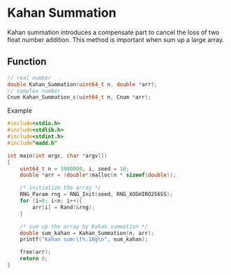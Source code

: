 Kahan Summation
===

Kahan summation introduces a compensate part to cancel the loss of two float number addition. This method is important when sum up a large array.

Function
---

```C
// real number
double Kahan_Summation(uint64_t n, double *arr);
// complex number
Cnum Kahan_Summation_c(uint64_t n, Cnum *arr);
```

Example

```C
#include<stdio.h>
#include<stdlib.h>
#include<stdint.h>
#include"madd.h"

int main(int argc, char *argv[])
{
    uint64_t n = 1000000, i, seed = 10;
    double *arr = (double*)malloc(n * sizeof(double));

    /* initialize the array */
    RNG_Param rng = RNG_Init(seed, RNG_XOSHIRO256SS);
    for (i=0; i<n; i++){
        arr[i] = Rand(&rng);
    }

    /* sum up the array by Kahan summation */
    double sum_kahan = Kahan_Summation(n, arr);
    printf("Kahan sum:\t%.10g\n", sum_kahan);

    free(arr);
    return 0;
}
```